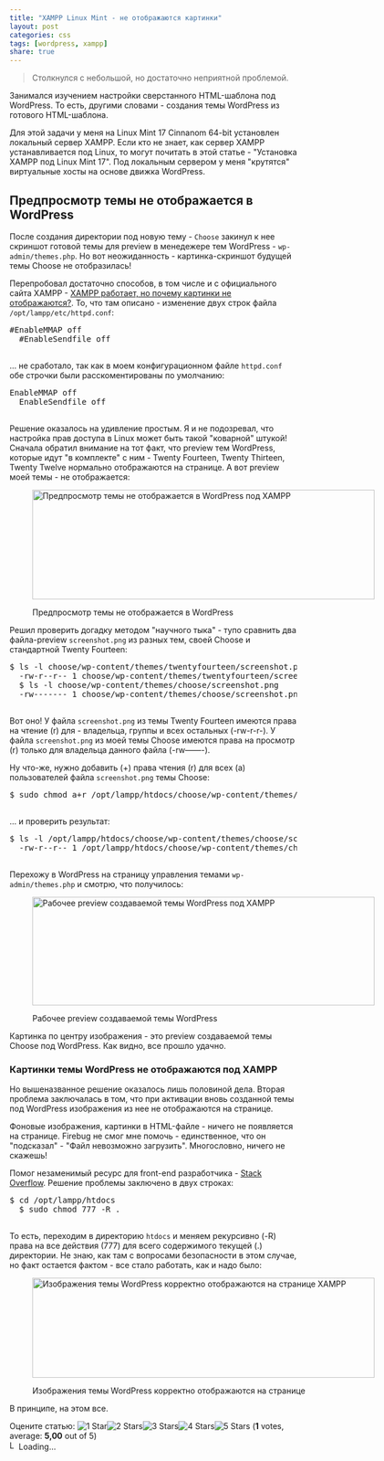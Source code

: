 ```yaml
---
title: "XAMPP Linux Mint - не отображаются картинки"
layout: post
categories: css
tags: [wordpress, xampp]
share: true
---
```


> Столкнулся с небольшой, но достаточно неприятной проблемой.

Занимался изучением настройки сверстанного HTML-шаблона под WordPress. То есть, другими словами - создания темы WordPress из готового HTML-шаблона.

Для этой задачи у меня на Linux Mint 17 Cinnanom 64-bit установлен локальный сервер XAMPP. Если кто не знает, как сервер XAMPP устанавливается под Linux, то могут почитать в этой статье - "Установка XAMPP под Linux Mint 17". Под локальным сервером у меня "крутятся" виртуальные хосты на основе движка WordPress.

## Предпросмотр темы не отображается в WordPress

После создания директории под новую тему - `Choose` закинул к нее скриншот готовой темы для preview в менедежере тем WordPress - `wp-admin/themes.php`. Но вот неожиданность - картинка-скриншот будущей темы Choose не отобразилась!

Перепробовал достаточно способов, в том числе и с официального сайта XAMPP - [XAMPP работает, но почему картинки не отображаются?][2]. То, что там описано - изменение двух строк файла `/opt/lampp/etc/httpd.conf`:

<pre>#EnableMMAP off
  #EnableSendfile off
  </pre>

&#8230; не сработало, так как в моем конфигурационном файле `httpd.conf` обе строчки были расскоментированы по умолчанию:

<pre>EnableMMAP off
  EnableSendfile off
  </pre>

Решение оказалось на удивление простым. Я и не подозревал, что настройка прав доступа в Linux может быть такой "коварной" штукой! Сначала обратил внимание на тот факт, что preview тем WordPress, которые идут "в комплекте" с ним - Twenty Fourteen, Twenty Thirteen, Twenty Twelve нормально отображаются на странице. А вот preview моей темы - не отображается:<figure id="attachment_1327" style="width: 600px;" class="wp-caption aligncenter">

[<img src="http://localhost:7788/third/wp-content/uploads/2014/06/xampp_theme-wordpress_not_show-600x192.png" alt="Предпросмотр темы не отображается в WordPress под XAMPP" width="600" height="192" class="size-medium wp-image-1327" />][3]<figcaption class="wp-caption-text">Предпросмотр темы не отображается в WordPress</figcaption></figure>

Решил проверить догадку методом "научного тыка" - тупо сравнить два файла-preview `screenshot.png` из разных тем, своей Choose и стандартной Twenty Fourteen:

<pre>$ ls -l choose/wp-content/themes/twentyfourteen/screenshot.png
  -rw-r--r-- 1 choose/wp-content/themes/twentyfourteen/screenshot.png
  $ ls -l choose/wp-content/themes/choose/screenshot.png
  -rw------- 1 choose/wp-content/themes/choose/screenshot.png
  </pre>

Вот оно! У файла `screenshot.png` из темы Twenty Fourteen имеются права на чтение (r) для - владельца, группы и всех остальных (-rw-r-r-). У файла `screenshot.png` из моей темы Choose имеются права на просмотр (r) только для владельца данного файла (-rw&#8212;&#8212;-).

Ну что-же, нужно добавить (+) права чтения (r) для всех (a) пользователей файла `screenshot.png` темы Choose:

<pre>$ sudo chmod a+r /opt/lampp/htdocs/choose/wp-content/themes/choose/screenshot.png
  </pre>

&#8230; и проверить результат:

<pre>$ ls -l /opt/lampp/htdocs/choose/wp-content/themes/choose/screenshot.png
  -rw-r--r-- 1 /opt/lampp/htdocs/choose/wp-content/themes/choose/screenshot.png
  </pre>

Перехожу в WordPress на страницу управления темами `wp-admin/themes.php` и смотрю, что получилось:<figure id="attachment_1326" style="width: 600px;" class="wp-caption aligncenter">

[<img src="http://localhost:7788/third/wp-content/uploads/2014/06/xampp_theme-wordpress-600x190.png" alt="Рабочее preview создаваемой темы WordPress под XAMPP" width="600" height="190" class="size-medium wp-image-1326" />][4]<figcaption class="wp-caption-text">Рабочее preview создаваемой темы WordPress</figcaption></figure>

Картинка по центру изображения - это preview создаваемой темы Choose под WordPress. Как видно, все прошло удачно.

### Картинки темы WordPress не отображаются под XAMPP

Но вышеназванное решение оказалось лишь половиной дела. Вторая проблема заключалась в том, что при активации вновь созданной темы под WordPress изображения из нее не отображаются на странице.

Фоновые изображения, картинки в HTML-файле - ничего не появляется на странице. Firebug не смог мне помочь - единственное, что он "подсказал" - "Файл невозможно загрузить". Многословно, ничего не скажешь!

Помог незаменимый ресурс для front-end разработчика - [Stack Overflow][5]. Решение проблемы заключено в двух строках:

<pre>$ cd /opt/lampp/htdocs
  $ sudo chmod 777 -R .
  </pre>

То есть, переходим в директорию `htdocs` и меняем рекурсивно (-R) права на все действия (777) для всего содержимого текущей (.) директории. Не знаю, как там с вопросами безопасности в этом случае, но факт остается фактом - все стало работать, как и надо было:<figure id="attachment_1328" style="width: 600px;" class="wp-caption aligncenter">

[<img src="http://localhost:7788/third/wp-content/uploads/2014/06/xampp_theme-wordpress_show_pictures-600x175.png" alt="Изображения темы WordPress корректно отображаются на странице XAMPP" width="600" height="175" class="size-medium wp-image-1328" />][6]<figcaption class="wp-caption-text">Изображения темы WordPress корректно отображаются на странице</figcaption></figure>

В принципе, на этом все.

Оцените статью:
<span id="post-ratings-1322" class="post-ratings" data-nonce="3410c444ee"><img id="rating_1322_1" src="http://localhost:7788/third/wp-content/plugins/wp-postratings/images/stars_crystal/rating_on.gif" alt="1 Star" title="1 Star" onmouseover="current_rating(1322, 1, '1 Star');" onmouseout="ratings_off(5, 0, 0);" onclick="rate_post();" onkeypress="rate_post();" style="cursor: pointer; border: 0px;" /><img id="rating_1322_2" src="http://localhost:7788/third/wp-content/plugins/wp-postratings/images/stars_crystal/rating_on.gif" alt="2 Stars" title="2 Stars" onmouseover="current_rating(1322, 2, '2 Stars');" onmouseout="ratings_off(5, 0, 0);" onclick="rate_post();" onkeypress="rate_post();" style="cursor: pointer; border: 0px;" /><img id="rating_1322_3" src="http://localhost:7788/third/wp-content/plugins/wp-postratings/images/stars_crystal/rating_on.gif" alt="3 Stars" title="3 Stars" onmouseover="current_rating(1322, 3, '3 Stars');" onmouseout="ratings_off(5, 0, 0);" onclick="rate_post();" onkeypress="rate_post();" style="cursor: pointer; border: 0px;" /><img id="rating_1322_4" src="http://localhost:7788/third/wp-content/plugins/wp-postratings/images/stars_crystal/rating_on.gif" alt="4 Stars" title="4 Stars" onmouseover="current_rating(1322, 4, '4 Stars');" onmouseout="ratings_off(5, 0, 0);" onclick="rate_post();" onkeypress="rate_post();" style="cursor: pointer; border: 0px;" /><img id="rating_1322_5" src="http://localhost:7788/third/wp-content/plugins/wp-postratings/images/stars_crystal/rating_on.gif" alt="5 Stars" title="5 Stars" onmouseover="current_rating(1322, 5, '5 Stars');" onmouseout="ratings_off(5, 0, 0);" onclick="rate_post();" onkeypress="rate_post();" style="cursor: pointer; border: 0px;" /> (<strong>1</strong> votes, average: <strong>5,00</strong> out of 5)<br /><span class="post-ratings-text" id="ratings_1322_text"></span></span><span id="post-ratings-1322-loading" class="post-ratings-loading"> <img src="http://localhost:7788/third/wp-content/plugins/wp-postratings/images/loading.gif" width="16" height="16" alt="Loading..." title="Loading..." class="post-ratings-image" />Loading...</span>

 [1]: http://localhost:7788/third/?p=1272 "Установка XAMPP под Linux Mint 17"
 [2]: https://www.apachefriends.org/ru/faq_linux.html "XAMPP работает, но почему картинки не отображаются?"
 [3]: http://localhost:7788/third/wp-content/uploads/2014/06/xampp_theme-wordpress_not_show.png
 [4]: http://localhost:7788/third/wp-content/uploads/2014/06/xampp_theme-wordpress.png
 [5]: http://stackoverflow.com/ "Stack Overflow"
 [6]: http://localhost:7788/third/wp-content/uploads/2014/06/xampp_theme-wordpress_show_pictures.png
